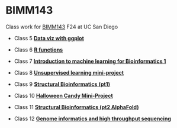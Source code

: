 # BIMM143
Class work for [BIMM143](https://github.com/sophiawang075/bimm143/) F24 at UC San Diego

- Class 5 [**Data viz with ggplot**](https://github.com/sophiawang075/bimm143/blob/main/class%205/class5.md)

- Class 6 [**R functions**](https://github.com/sophiawang075/bimm143/blob/main/Class%206%3A%20Write%20a%20Function%20Q6/Class%206-Write%20a%20Function%20Q6.md)

- Class 7 [**Introduction to machine learning for Bioinformatics 1**](https://github.com/sophiawang075/bimm143/blob/main/class%207/Class%207-Machine%20Learning%20I.md)

- Class 8 [**Unsupervised learning mini-project**](https://github.com/sophiawang075/bimm143/blob/main/Class%208/Class-8--PCA-Mini-Project.pdf)

- Class 9 [**Structural Bioinformatics (pt1)**](https://github.com/sophiawang075/bimm143/blob/main/Class%209%3A%20Structural%20Bioinformatics/Class9_%20Structural%20Bioinformatics%20-%20Untitled.pdf)

- Class 10 [**Halloween Candy Mini-Project**](https://github.com/sophiawang075/bimm143/blob/main/Class%2010%3A%20Halloween%20Mini-Project/Class%2010-%20Halloween%20Mini-Project.qmd)

- Class 11 [**Structural Bioinformatics (pt2 AlphaFold)**]()

- Class 12 [**Genome informatics and high throughput sequencing**]()
